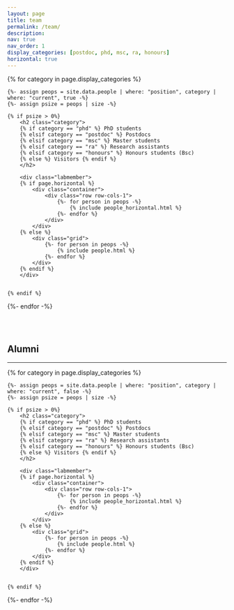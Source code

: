 ```yaml
---
layout: page
title: team
permalink: /team/
description: 
nav: true
nav_order: 1
display_categories: [postdoc, phd, msc, ra, honours]
horizontal: true
---
```


<!-- pages/team.md -->
<div class="projects">
<div class="people">

  <!-- Display categorized projects -->
  {% for category in page.display_categories %}

    {%- assign peops = site.data.people | where: "position", category | where: "current", true -%}
    {%- assign psize = peops | size -%}

    {% if psize > 0%}
        <h2 class="category">
        {% if category == "phd" %} PhD students 
        {% elsif category == "postdoc" %} Postdocs 
        {% elsif category == "msc" %} Master students 
        {% elsif category == "ra" %} Research assistants 
        {% elsif category == "honours" %} Honours students (Bsc) 
        {% else %} Visitors {% endif %} 
        </h2>

        <div class="labmember">
        {% if page.horizontal %}
            <div class="container">
                <div class="row row-cols-1">
                    {%- for person in peops -%}
                        {% include people_horizontal.html %}
                    {%- endfor %}
                </div>
            </div>
        {% else %}
            <div class="grid">
                {%- for person in peops -%}
                    {% include people.html %}
                {%- endfor %}
            </div>
        {% endif %}
        </div>

        
    {% endif %}

  {%- endfor -%}
</div>

<br><br>
<h2> Alumni </h2>
<hr>

<div class="projects">
  {% for category in page.display_categories %}

    {%- assign peops = site.data.people | where: "position", category | where: "current", false -%}
    {%- assign psize = peops | size -%}

    {% if psize > 0%}
        <h2 class="category">
        {% if category == "phd" %} PhD students 
        {% elsif category == "postdoc" %} Postdocs 
        {% elsif category == "msc" %} Master students 
        {% elsif category == "ra" %} Research assistants 
        {% elsif category == "honours" %} Honours students (Bsc) 
        {% else %} Visitors {% endif %} 
        </h2>

        <div class="labmember">
        {% if page.horizontal %}
            <div class="container">
                <div class="row row-cols-1">
                    {%- for person in peops -%}
                        {% include people_horizontal.html %}
                    {%- endfor %}
                </div>
            </div>
        {% else %}
            <div class="grid">
                {%- for person in peops -%}
                    {% include people.html %}
                {%- endfor %}
            </div>
        {% endif %}
        </div>

        
    {% endif %}

  {%- endfor -%}

</div>
</div>